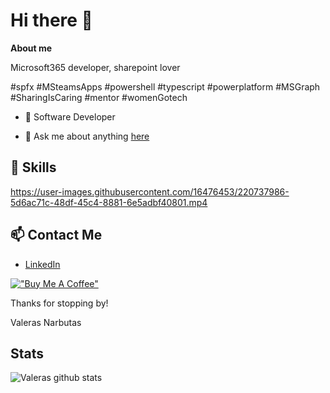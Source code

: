 # Hi there 👋

**About me**

Microsoft365 developer, sharepoint lover

#spfx #MSteamsApps #powershell #typescript #powerplatform #MSGraph #SharingIsCaring #mentor #womenGotech

- 💼 Software Developer

- 💬 Ask me about anything [here](https://github.com/valerasnarbutas/valerasnarbutas/issues)

## 🚀 Skills
https://user-images.githubusercontent.com/16476453/220737986-5d6ac71c-48df-45c4-8881-6e5adbf40801.mp4

<!-- ## 💻 Projects
- Crypto Tracker - A React app that displays cryptocurrency prices and market data using the CoinGecko API.
- Online Shop - A Spring Boot application that simulates an online shopping experience.
- Task Manager - A Node.js app that allows users to create, update, and delete tasks. -->


## 📫 Contact Me
- [LinkedIn](https://www.linkedin.com/in/valerasnarbutas/)

[!["Buy Me A Coffee"](https://www.buymeacoffee.com/assets/img/custom_images/orange_img.png)](https://www.buymeacoffee.com/valerasn) 

 Thanks for stopping by!

Valeras Narbutas


## Stats

![Valeras github stats](https://github-readme-stats.vercel.app/api?username=ValerasNarbutas&show_icons=true&title_color=fff&icon_color=79ff97&text_color=9f9f9f&bg_color=151515)



